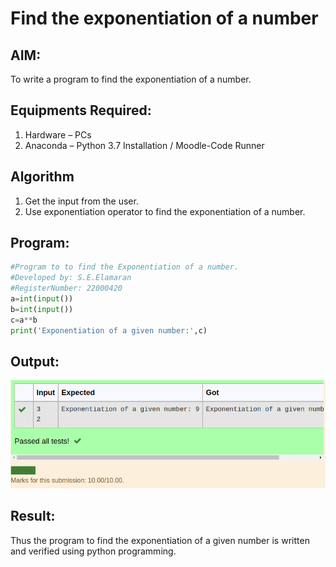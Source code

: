 # Find the exponentiation of a number

## AIM:
To write a program to find the exponentiation of a number.

## Equipments Required:
1. Hardware – PCs
2. Anaconda – Python 3.7 Installation / Moodle-Code Runner

## Algorithm
1. Get the input from the user.
2. Use exponentiation operator to find the exponentiation of a number.

## Program:
```python
#Program to to find the Exponentiation of a number.
#Developed by: S.E.Elamaran
#RegisterNumber: 22000420
a=int(input()) 
b=int(input()) 
c=a**b
print('Exponentiation of a given number:',c) 

```

## Output:
![exponentiation of a number](4d.png)


## Result:
Thus the program to find the exponentiation of a given number is written and verified using python programming.
